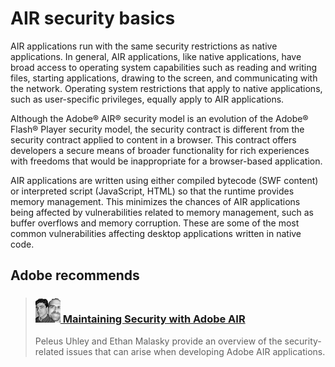 # AIR security basics

AIR applications run with the same security restrictions as native applications.
In general, AIR applications, like native applications, have broad access to
operating system capabilities such as reading and writing files, starting
applications, drawing to the screen, and communicating with the network.
Operating system restrictions that apply to native applications, such as
user-specific privileges, equally apply to AIR applications.

Although the Adobe® AIR® security model is an evolution of the Adobe® Flash®
Player security model, the security contract is different from the security
contract applied to content in a browser. This contract offers developers a
secure means of broader functionality for rich experiences with freedoms that
would be inappropriate for a browser-based application.

AIR applications are written using either compiled bytecode (SWF content) or
interpreted script (JavaScript, HTML) so that the runtime provides memory
management. This minimizes the chances of AIR applications being affected by
vulnerabilities related to memory management, such as buffer overflows and
memory corruption. These are some of the most common vulnerabilities affecting
desktop applications written in native code.

## Adobe recommends

> ### [![](../../img/ethanAndpeleus.png) Maintaining Security with Adobe AIR](https://web.archive.org/web/20130309154244/http://tv.adobe.com/watch/max-2008-develop/maintaining-security-with-adobe-air/)
>
> Peleus Uhley and Ethan Malasky provide an overview of the security-related
> issues that can arise when developing Adobe AIR applications.
